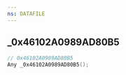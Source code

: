 ```yaml
---
ns: DATAFILE
---
```

## _0x46102A0989AD80B5

```c
// 0x46102A0989AD80B5
Any _0x46102A0989AD80B5();
```

